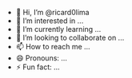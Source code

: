 - 👋 Hi, I’m @ricard0lima
- 👀 I’m interested in ...
- 🌱 I’m currently learning ...
- 💞️ I’m looking to collaborate on ...
- 📫 How to reach me ...
- 😄 Pronouns: ...
- ⚡ Fun fact: ...

<!---
ricard0lima/ricard0lima is a ✨ special ✨ repository because its `README.md` (this file) appears on your GitHub profile.
You can click the Preview link to take a look at your changes.
--->
